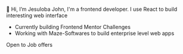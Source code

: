 👋 Hi, I’m Jesuloba John, I'm a frontend developer.
I use React to build interesting web interface

* Currently building Frontend Mentor Challenges
* Working with Maze-Softwares to build enterprise level web apps

Open to Job offers
